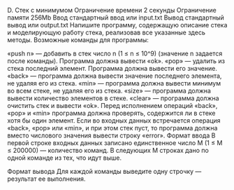 D. Стек с минимумом
Ограничение времени	2 секунды
Ограничение памяти	256Mb
Ввод	стандартный ввод или input.txt
Вывод	стандартный вывод или output.txt
Напишите программу, содержащую описание стека и моделирующую работу стека, реализовав все указанные здесь методы. Возможные команды для программы:

«push n» — добавить в стек число n (1 ≤ n ≤ 10^9) (значение n задается после команды). Программа должна вывести «ok».
«pop» — удалить из стека последний элемент. Программа должна вывести его значение.
«back» — программа должна вывести значение последнего элемента, не удаляя его из стека.
«min» — программа должна вывести минимум во всем стеке, не удаляя его из стека.
«size» — программа должна вывести количество элементов в стеке.
«clear» — программа должна очистить стек и вывести «ok».
Перед исполнением операций «back», «pop» и «min» программа должна проверять, содержится ли в стеке хотя бы один элемент. Если во входных данных встречается операция «back», «pop» или «min», и при этом стек пуст, то программа должна вместо числового значения вывести строку «error».
Формат ввода
В первой строке входных данных записано единственное число M (1 ≤ M ≤ 200000) — количество команд. В следующих М строках дано по одной команде из тех, что идут выше.

Формат вывода
Для каждой команды выведите одну строчку — результат ее выполнения.